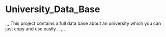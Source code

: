 University_Data_Base
===================
,,,
This project contains a full data base about an university which you can just copy and use easily ..
,,,